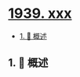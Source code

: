 # [1939. xxx](https://github.com/Tdahuyou/TNotes.leetcode/tree/main/notes/1939.%20xxx)

<!-- region:toc -->

- [1. 📝 概述](#1--概述)

<!-- endregion:toc -->

## 1. 📝 概述
